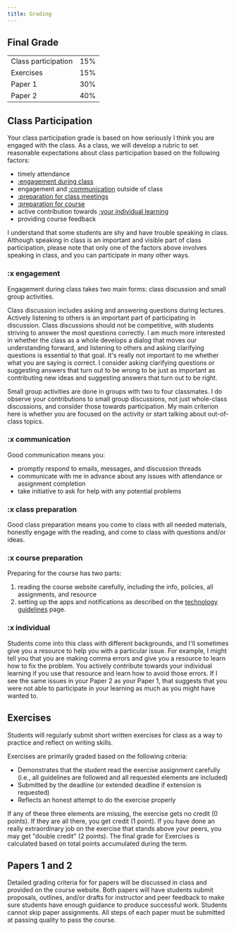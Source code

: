 ```yaml
---
title: Grading
---
```

## Final Grade

|		|		|
|---	|:-:	|
|Class participation|15%|
|Exercises|15%|
|Paper 1|30%|
|Paper 2|40%|

## Class Participation

Your class participation grade is based on how seriously I think you are engaged with the class. As a class, we will develop a rubric to set reasonable expectations about class participation based on the following factors:

- timely attendance
- [:engagement during class](#x-engagement)
- engagement and [:communication](#x-communication) outside of class
- [:preparation for class meetings](#x-class-preparation)
- [:preparation for course](#x-course-preparation)
- active contribution towards [:your individual learning](#x-individual)
- providing course feedback

I understand that some students are shy and have trouble speaking in class. Although speaking in class is an important and visible part of class participation, please note that only one of the factors above involves speaking in class, and you can participate in many other ways.

### :x engagement

Engagement during class takes two main forms: class discussion and small group activities.

Class discussion includes asking and answering questions during lectures. Actively listening to others is an important part of participating in discussion. Class discussions should not be competitive, with students striving to answer the most questions correctly. I am much more interested in whether the class as a whole develops a dialog that moves our understanding forward, and listening to others and asking clarifying questions is essential to that goal. It's really not important to me whether what you are saying is correct. I consider asking clarifying questions or suggesting answers that turn out to be wrong to be just as important as contributing new ideas and suggesting answers that turn out to be right.

Small group activities are done in groups with two to four classmates. I do observe your contributions to small group discussions, not just whole-class discussions, and consider those towards participation. My main criterion here is whether you are focused on the activity or start talking about out-of-class topics.

### :x communication

Good communication means you:

- promptly respond to emails, messages, and discussion threads
- communicate with me in advance about any issues with attendance or assignment completion
- take initiative to ask for help with any potential problems

### :x class preparation

Good class preparation means you come to class with all needed materials, honestly engage with the reading, and come to class with questions and/or ideas.

### :x course preparation

Preparing for the course has two parts:

1. reading the course website carefully, including the info, policies, all assignments, and resource
2. setting up the apps and notifications as described on the [technology guidelines](../course-info/tech-guidelines) page.

### :x individual

Students come into this class with different backgrounds, and I'll sometimes give you a resource to help you with a particular issue. For example, I might tell you that you are making comma errors and give you a resource to learn how to fix the problem. You actively contribute towards your individual learning if you use that resource and learn how to avoid those errors. If I see the same issues in your Paper 2 as your Paper 1, that suggests that you were not able to participate in your learning as much as you might have wanted to.

## Exercises

Students will regularly submit short written exercises for class as a way to practice and reflect on writing skills.

Exercises are primarily graded based on the following criteria:

- Demonstrates that the student read the exercise assignment carefully (i.e., all guidelines are followed and all requested elements are included)
- Submitted by the deadline (or extended deadline if extension is requested)
- Reflects an honest attempt to do the exercise properly

If any of these three elements are missing, the exercise gets no credit (0 points). If they are all there, you get credit (1 point). If you have done an really extraordinary job on the exercise that stands above your peers, you may get "double credit" (2 points). The final grade for Exercises is calculated based on total points accumulated during the term.

## Papers 1 and 2

Detailed grading criteria for for papers will be discussed in class and provided on the course website. Both papers will have students submit proposals, outlines, and/or drafts for instructor and peer feedback to make sure students have enough guidance to produce successful work. Students cannot skip paper assignments. All steps of each paper must be submitted at passing quality to pass the course.
